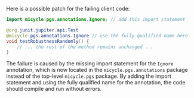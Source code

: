 Here is a possible patch for the failing client code:
```java
import micycle.pgs.annotations.Ignore; // add this import statement

@org.junit.jupiter.api.Test
@micycle.pgs.annotations.Ignore // use the fully qualified name here
void testRobustnessRandomly() {
    // ... the rest of the method remains unchanged ...
}
```
The failure is caused by the missing import statement for the `Ignore` annotation, which is now located in the `micycle.pgs.annotations` package instead of the top-level `micycle.pgs` package. By adding the import statement and using the fully qualified name for the annotation, the code should compile and run without errors.